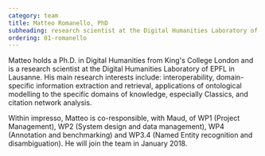 ```yaml
---
category: team
title: Matteo Romanello, PhD
subheading: research scientist at the Digital Humanities Laboratory of EPFL in Lausanne
ordering: 01-romanello
---
```


Matteo holds a Ph.D. in Digital Humanities from King's College London and is a research scientist at the Digital Humanities Laboratory of EPFL in Lausanne. His main research interests include: interoperability, domain-specific information extraction and retrieval, applications of ontological modelling to the specific domains of knowledge, especially Classics, and citation network analysis.

Within impresso, Matteo is co-responsible, with Maud, of WP1 (Project Management), WP2 (System design and data management), WP4 (Annotation and benchmarking) and WP3.4 (Named Entity recognition and disambiguation). He will join the team in January 2018.

<!-- You can put the links you want -->
<!--[// EPFL web page](https://people.epfl.ch/matteo.romanello?lang=en) [LinkedIn](https://uk.linkedin.com/in/matteoromanello)-->